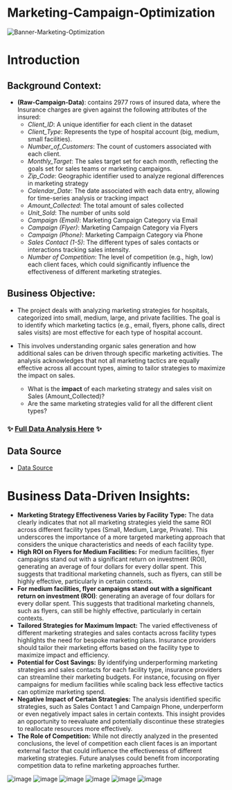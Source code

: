 # Marketing-Campaign-Optimization

![Banner-Marketing-Optimization](https://github.com/NumberHumanoid/Marketing-Campaign-Optimization/assets/149428916/70f8141e-e457-4d93-b691-4d8c8dfbe45d)

# Introduction
## Background Context: 
- **(Raw-Campaign-Data)**: contains 2977 rows of insured data, where the Insurance charges are given against the following attributes of the insured:
  - *Client_ID*: A unique identifier for each client in the dataset
  - *Client_Type*: Represents the type of hospital account (big, medium, small facilities).
  - *Number_of_Customers*: The count of customers associated with each client.
  - *Monthly_Target*: The sales target set for each month, reflecting the goals set for sales teams or marketing campaigns.
  - *Zip_Code*: Geographic identifier used to analyze regional differences in marketing strategy
  - *Calendar_Date*: The date associated with each data entry, allowing for time-series analysis or tracking impact
  - *Amount_Collected*: The total amount of sales collected
  - *Unit_Sold*: The number of units sold
  - *Campaign (Email)*: Marketing Campaign Category via Email
  - *Campaign (Flyer)*: Marketing Campaign Category via Flyers
  - *Campaign (Phone)*: Marketing Campaign Category via Phone
  - *Sales Contact (1-5)*: The different types of sales contacts or interactions tracking sales intensity.
  - *Number of Competition*: The level of competition (e.g., high, low) each client faces, which could significantly influence the effectiveness of different marketing strategies.
 
## Business Objective:
- The project deals with analyzing marketing strategies for hospitals, categorized into small, medium, large, and private facilities. The goal is to identify which marketing tactics (e.g., email, flyers, phone calls, direct sales visits) are most effective for each type of hospital account. 
- This involves understanding organic sales generation and how additional sales can be driven through specific marketing activities. The analysis acknowledges that not all marketing tactics are equally effective across all account types, aiming to tailor strategies to maximize the impact on sales.

  - What is the **impact** of each marketing strategy and sales visit on Sales (Amount_Collected)?
  - Are the same marketing strategies valid for all the different client types?


### ✨ [Full Data Analysis Here](https://rpubs.com/numberhumanoid/1149523) ✨

## Data Source
- [Data Source](Assets/Raw-Campaign-Data.csv)

# Business Data-Driven Insights: 
- **Marketing Strategy Effectiveness Varies by Facility Type:** The data clearly indicates that not all marketing strategies yield the same ROI across different facility types (Small, Medium, Large, Private). This underscores the importance of a more targeted marketing approach that considers the unique characteristics and needs of each facility type.
- **High ROI on Flyers for Medium Facilities:** For medium facilities, flyer campaigns stand out with a significant return on investment (ROI), generating an average of four dollars for every dollar spent. This suggests that traditional marketing channels, such as flyers, can still be highly effective, particularly in certain contexts.
- **For medium facilities, flyer campaigns stand out with a significant return on investment (ROI)**: generating an average of four dollars for every dollar spent. This suggests that traditional marketing channels, such as flyers, can still be highly effective, particularly in certain contexts.
- **Tailored Strategies for Maximum Impact:** The varied effectiveness of different marketing strategies and sales contacts across facility types highlights the need for bespoke marketing plans. Insurance providers should tailor their marketing efforts based on the facility type to maximize impact and efficiency.
- **Potential for Cost Savings:** By identifying underperforming marketing strategies and sales contacts for each facility type, insurance providers can streamline their marketing budgets. For instance, focusing on flyer campaigns for medium facilities while scaling back less effective tactics can optimize marketing spend.
- **Negative Impact of Certain Strategies:** The analysis identified specific strategies, such as Sales Contact 1 and Campaign Phone, underperform or even negatively impact sales in certain contexts. This insight provides an opportunity to reevaluate and potentially discontinue these strategies to reallocate resources more effectively.
- **The Role of Competition:** While not directly analyzed in the presented conclusions, the level of competition each client faces is an important external factor that could influence the effectiveness of different marketing strategies. Future analyses could benefit from incorporating competition data to refine marketing approaches further.

![image](https://github.com/NumberHumanoid/Marketing-Campaign-Optimization/assets/149428916/3012ada2-a2a4-4623-97b0-a58017c3258e)
![image](https://github.com/NumberHumanoid/Marketing-Campaign-Optimization/assets/149428916/093216c5-3430-4070-b995-d35c253b42c6)
![image](https://github.com/NumberHumanoid/Marketing-Campaign-Optimization/assets/149428916/700e5cd6-dd02-45cd-a313-af6adf225e93)
![image](https://github.com/NumberHumanoid/Marketing-Campaign-Optimization/assets/149428916/9f29fb78-ec9b-4a43-8d90-59622cf2e67e)
![image](https://github.com/NumberHumanoid/Marketing-Campaign-Optimization/assets/149428916/741867b7-ad74-4f99-b8d2-f4b82daf9680)
![image](https://github.com/NumberHumanoid/Marketing-Campaign-Optimization/assets/149428916/02e4679d-9b2c-49bb-b528-46a8041e2db7)












  
